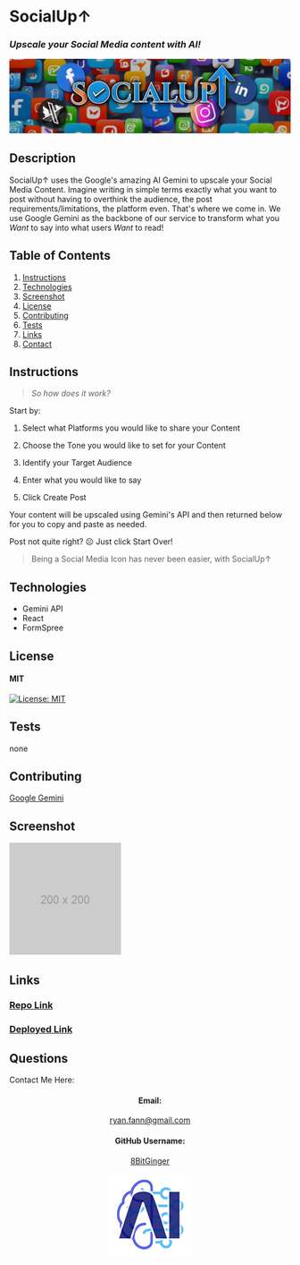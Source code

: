 # SocialUp↑

### _Upscale your Social Media content with AI!_

![logo](./FrontEnd/src/assets/images/socialLogoColor.jpg)

## Description

SocialUp↑ uses the Google's amazing AI Gemini to upscale your Social Media Content. Imagine writing in simple terms exactly what you want to post without having to overthink the audience, the post requirements/limitations, the platform even. That's where we come in. We use Google Gemini as the backbone of our service to transform what you _Want_ to say into what users _Want_ to read!

## Table of Contents

1. [Instructions](#instructions)
1. [Technologies](#technologies)
1. [Screenshot](#screenshot)
1. [License](#license)
1. [Contributing](#contributing)
1. [Tests](#tests)
1. [Links](#links)
1. [Contact](#contact)

<a id="instructions"></a>

## Instructions

> _So how does it work?_

Start by:

1. Select what Platforms you would like to share your Content

2. Choose the Tone you would like to set for your Content

3. Identify your Target Audience

4. Enter what you would like to say

5. Click Create Post

Your content will be upscaled using Gemini's API and then returned below for you to copy and paste as needed.

Post not quite right? ☹ Just click Start Over!

> Being a Social Media Icon has never been easier, with SocialUp↑

<a id="technologies"></a>

## Technologies

- Gemini API
- React
- FormSpree

<a id="license"></a>

## License

#### MIT

[![License: MIT](https://img.shields.io/badge/License-MIT-yellow.svg)](https://opensource.org/licenses/MIT)

<a id="tests"></a>

## Tests

none

<a id="contributing"></a>

## Contributing

[Google Gemini](https://gemini.google.com/app)

<a id="screenshot"></a>

## Screenshot

![screenshot](./FrontEnd/src/assets/images/placeholder.png)

<a id="links"></a>

## Links

### [Repo Link](delete)

### [Deployed Link](delete)

<div align="center">

<a id="contact"></a>

</div>

## Questions

Contact Me Here:

<div align="center">

#### Email:

ryan.fann@gmail.com

#### GitHub Username:

[8BitGinger](https://github.com/8BitGinger)

![screenshot](./FrontEnd/src/assets/images/ai-readme.png)

</div>
